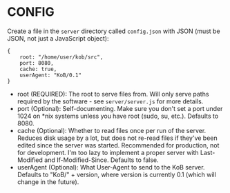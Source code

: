# CONFIG #

Create a file in the `server` directory called `config.json` with JSON (must be JSON, not just a JavaScript object):

    {
        root: "/home/user/kob/src",
        port: 8080,
        cache: true,
        userAgent: "KoB/0.1"
    }
    
* root (REQUIRED): The root to serve files from. Will only serve paths required by the software - see `server/server.js` for more details.
* port (Optional): Self-documenting. Make sure you don't set a port under 1024 on *nix systems unless you have root (sudo, su, etc.). Defaults to 8080.
* cache (Optional): Whether to read files once per run of the server. Reduces disk usage by a lot, but does not re-read files if they've been edited since the server was started. Recommended for production, not for development. I'm too lazy to implement a proper server with Last-Modified and If-Modified-Since. Defaults to false.
* userAgent (Optional): What User-Agent to send to the KoB server. Defaults to "KoB/" + version, where version is currently 0.1 (which will change in the future).
